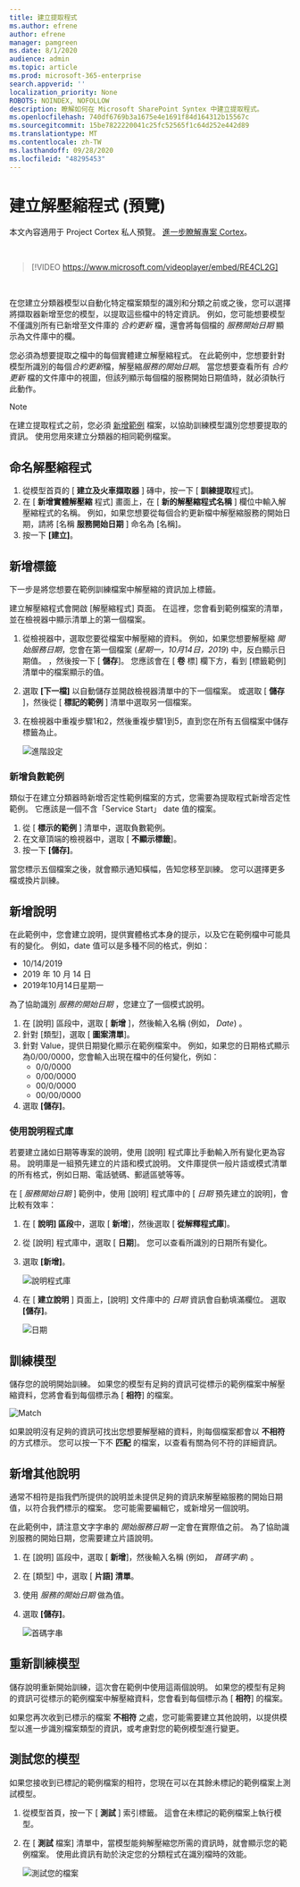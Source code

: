 ```yaml
---
title: 建立提取程式
ms.author: efrene
author: efrene
manager: pamgreen
ms.date: 8/1/2020
audience: admin
ms.topic: article
ms.prod: microsoft-365-enterprise
search.appverid: ''
localization_priority: None
ROBOTS: NOINDEX, NOFOLLOW
description: 瞭解如何在 Microsoft SharePoint Syntex 中建立提取程式。
ms.openlocfilehash: 740df6769b3a1675e4e1691f84d164312b15567c
ms.sourcegitcommit: 15be7822220041c25fc52565f1c64d252e442d89
ms.translationtype: MT
ms.contentlocale: zh-TW
ms.lasthandoff: 09/28/2020
ms.locfileid: "48295453"
---
```

# <a name="create-an-extractor-preview"></a>建立解壓縮程式 (預覽) 

本文內容適用于 Project Cortex 私人預覽。 [進一步瞭解專案 Cortex](https://aka.ms/projectcortex)。

</br>

> [!VIDEO https://www.microsoft.com/videoplayer/embed/RE4CL2G]

</br> 

在您建立分類器模型以自動化特定檔案類型的識別和分類之前或之後，您可以選擇將擷取器新增至您的模型，以提取這些檔中的特定資訊。 例如，您可能想要模型不僅識別所有已新增至文件庫的 *合約更新* 檔，還會將每個檔的 *服務開始日期* 顯示為文件庫中的欄。

您必須為想要提取之檔中的每個實體建立解壓縮程式。 在此範例中，您想要針對模型所識別的每個*合約更新*檔，解壓縮*服務的開始日期*。 當您想要查看所有 *合約更新* 檔的文件庫中的視圖，但該列顯示每個檔的服務開始日期值時，就必須執行此動作。

> [!NOTE]
> 在建立提取程式之前，您必須 [新增範例](https://docs.microsoft.com/microsoft-365/contentunderstanding/create-a-classifier#add-your-example-files) 檔案，以協助訓練模型識別您想要提取的資訊。 使用您用來建立分類器的相同範例檔案。

## <a name="name-your-extractor"></a>命名解壓縮程式

1. 從模型首頁的 [ **建立及火車擷取器** ] 磚中，按一下 [ **訓練提取**程式]。
2. 在 [ **新增實體解壓縮** 程式] 畫面上，在 [ **新的解壓縮程式名稱** ] 欄位中輸入解壓縮程式的名稱。 例如，如果您想要從每個合約更新檔中解壓縮服務的開始日期，請將 [名稱 **服務開始日期** ] 命名為 [名稱]。
3. 按一下 **[建立]**。

## <a name="add-a-label"></a>新增標籤

下一步是將您想要在範例訓練檔案中解壓縮的資訊加上標籤。

建立解壓縮程式會開啟 [解壓縮程式] 頁面。 在這裡，您會看到範例檔案的清單，並在檢視器中顯示清單上的第一個檔案。

1. 從檢視器中，選取您要從檔案中解壓縮的資料。 例如，如果您想要解壓縮 *開始服務日期*，您會在第一個檔案 (*星期一，10月14日，2019*) 中，反白顯示日期值。 ，然後按一下 [ **儲存**]。  您應該會在 [ **卷** 標] 欄下方，看到 [標籤範例] 清單中的檔案顯示的值。
2. 選取 **[下一檔]** 以自動儲存並開啟檢視器清單中的下一個檔案。 或選取 [ **儲存** ]，然後從 [ **標記的範例** ] 清單中選取另一個檔案。
3. 在檢視器中重複步驟1和2，然後重複步驟1到5，直到您在所有五個檔案中儲存標籤為止。

    ![進階設定](../media/content-understanding/select-service-start-date.png) 

### <a name="add-a-negative-example"></a>新增負數範例

類似于在建立分類器時新增否定性範例檔案的方式，您需要為提取程式新增否定性範例。 它應該是一個不含「Service Start」 date 值的檔案。

1. 從 [ **標示的範例** ] 清單中，選取負數範例。
2. 在文章頂端的檢視器中，選取 [ **不顯示標籤**]。
3. 按一下 **[儲存]**。
 
當您標示五個檔案之後，就會顯示通知橫幅，告知您移至訓練。 您可以選擇更多檔或換片訓練。 

## <a name="add-an-explanation"></a>新增說明

在此範例中，您會建立說明，提供實體格式本身的提示，以及它在範例檔中可能具有的變化。 例如，date 值可以是多種不同的格式，例如：
- 10/14/2019
- 2019 年 10 月 14 日
- 2019年10月14日星期一
 

為了協助識別 *服務的開始日期* ，您建立了一個模式說明。

1. 在 [說明] 區段中，選取 [ **新增** ]，然後輸入名稱 (例如， *Date*) 。
2. 針對 [類型]，選取 [ **圖案清單**]。
3. 針對 Value，提供日期變化顯示在範例檔案中。 例如，如果您的日期格式顯示為0/00/0000，您會輸入出現在檔中的任何變化，例如：
    - 0/0/0000
    - 0/00/0000
    - 00/0/0000
    - 00/00/0000
4. 選取 **[儲存]**。

### <a name="use-the-explanation-library"></a>使用說明程式庫

若要建立諸如日期等專案的說明，使用 [說明] 程式庫比手動輸入所有變化更為容易。 說明庫是一組預先建立的片語和模式說明。 文件庫提供一般片語或模式清單的所有格式，例如日期、電話號碼、郵遞區號等等。 

在 [ *服務開始日期* ] 範例中，使用 [說明] 程式庫中的 [ *日期* 預先建立的說明]，會比較有效率：

1. 在 [ **說明] 區段**中，選取 [ **新增**]，然後選取 [ **從解釋程式庫**]。
2. 從 [說明] 程式庫中，選取 [ **日期**]。 您可以查看所識別的日期所有變化。
3. 選取 **[新增]**。</br>

    ![說明程式庫](../media/content-understanding/explanation-library.png) 

4. 在 [ **建立說明** ] 頁面上，[說明] 文件庫中的 *日期* 資訊會自動填滿欄位。 選取 **[儲存]**。</br>

    ![日期](../media/content-understanding/date-explanation-library.png) 

## <a name="train-the-model"></a>訓練模型 

儲存您的說明開始訓練。 如果您的模型有足夠的資訊可從標示的範例檔案中解壓縮資料，您將會看到每個標示為 [ **相符**] 的檔案。  

![Match](../media/content-understanding/match2.png) 

如果說明沒有足夠的資訊可找出您想要解壓縮的資料，則每個檔案都會以 **不相符**的方式標示。 您可以按一下不 **匹配** 的檔案，以查看有關為何不符的詳細資訊。


## <a name="add-another-explanation"></a>新增其他說明

通常不相符是指我們所提供的說明並未提供足夠的資訊來解壓縮服務的開始日期值，以符合我們標示的檔案。 您可能需要編輯它，或新增另一個說明。

在此範例中，請注意文字字串的 *開始服務日期* 一定會在實際值之前。 為了協助識別服務的開始日期，您需要建立片語說明。

1. 在 [說明] 區段中，選取 [ **新增**]，然後輸入名稱 (例如， *首碼字串*) 。
2. 在 [類型] 中，選取 [ **片語] 清單**。
3. 使用 *服務的開始日期* 做為值。
4. 選取 **[儲存]**。

    ![首碼字串](../media/content-understanding/prefix-string.png) 

## <a name="train-the-model-again"></a>重新訓練模型

儲存說明重新開始訓練，這次會在範例中使用這兩個說明。 如果您的模型有足夠的資訊可從標示的範例檔案中解壓縮資料，您會看到每個標示為 [ **相符**] 的檔案。 

如果您再次收到已標示的檔案 **不相符** 之處，您可能需要建立其他說明，以提供模型以進一步識別檔案類型的資訊，或考慮對您的範例模型進行變更。

## <a name="test-your-model"></a>測試您的模型

如果您接收到已標記的範例檔案的相符，您現在可以在其餘未標記的範例檔案上測試模型。

1. 從模型首頁，按一下 [ **測試** ] 索引標籤。 這會在未標記的範例檔案上執行模型。
2. 在 [ **測試** 檔案] 清單中，當模型能夠解壓縮您所需的資訊時，就會顯示您的範例檔案。 使用此資訊有助於決定您的分類程式在識別檔時的效能。

    ![測試您的檔案](../media/content-understanding/test-filies-extractor.png) 
